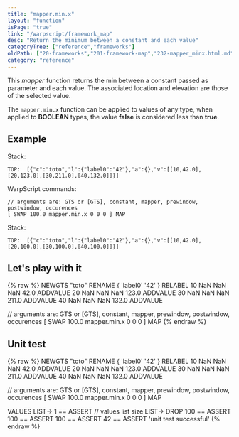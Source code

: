 ```yaml
---
title: "mapper.min.x"
layout: "function"
isPage: "true"
link: "/warpscript/framework_map"
desc: "Return the minimum between a constant and each value"
categoryTree: ["reference","frameworks"]
oldPath: ["20-frameworks","201-framework-map","232-mapper_minx.html.md"]
category: "reference"
---
```

 

This *mapper* function returns the min between a constant passed as parameter and each value. The associated location and elevation are those of the selected value.

The `mapper.min.x` function can be applied to values of any type, when applied to **BOOLEAN** types, the value **false** is considered less than **true**.


## Example ##

Stack:

    TOP:  [{"c":"toto","l":{"label0":"42"},"a":{},"v":[[10,42.0],[20,123.0],[30,211.0],[40,132.0]]}]

WarpScript commands:

    // arguments are: GTS or [GTS], constant, mapper, prewindow, postwindow, occurences
    [ SWAP 100.0 mapper.min.x 0 0 0 ] MAP

Stack: 

    TOP:  [{"c":"toto","l":{"label0":"42"},"a":{},"v":[[10,42.0],[20,100.0],[30,100.0],[40,100.0]]}]

## Let's play with it ##

{% raw %}
<warp10-warpscript-widget>NEWGTS "toto" RENAME 
{ 'label0' '42' } RELABEL
10 NaN NaN NaN  42.0 ADDVALUE
20 NaN NaN NaN 123.0 ADDVALUE
30 NaN NaN NaN 211.0 ADDVALUE
40 NaN NaN NaN 132.0 ADDVALUE

// arguments are: GTS or [GTS], constant, mapper, prewindow, postwindow, occurences
[ SWAP 100.0 mapper.min.x 0 0 0 ] MAP
</warp10-warpscript-widget>
{% endraw %}    


## Unit test ##

{% raw %}
<warp10-warpscript-widget>NEWGTS "toto" RENAME 
{ 'label0' '42' } RELABEL
10 NaN NaN NaN  42.0 ADDVALUE
20 NaN NaN NaN 123.0 ADDVALUE
30 NaN NaN NaN 211.0 ADDVALUE
40 NaN NaN NaN 132.0 ADDVALUE

// arguments are: GTS or [GTS], constant, mapper, prewindow, postwindow, occurences
[ SWAP 100.0 mapper.min.x 0 0 0 ] MAP

VALUES LIST-> 
1 == ASSERT   // values list size
LIST-> DROP
100 == ASSERT
100 == ASSERT
100 == ASSERT
42 == ASSERT
'unit test successful'
</warp10-warpscript-widget>
{% endraw %}        